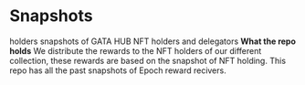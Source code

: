 # Snapshots
holders snapshots of GATA HUB NFT holders and delegators
**What the repo holds**
We distribute the rewards to the NFT holders of our different collection, these rewards are based on the snapshot of NFT holding.
This repo has all the past snapshots of Epoch reward recivers.  
